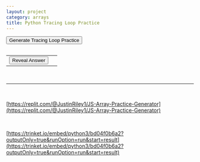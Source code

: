 ```yaml
---
layout: project
category: arrays
title: Python Tracing Loop Practice
---
```


<button onclick="generatePractice()">Generate Tracing Loop Practice</button>
<p id="question"></p>
<pre id="output"></pre>
<table>
    <tr>
        <td><button onclick="revealAnswer()">Reveal Answer</button></td>
        <td><span id="answer" style="display:none;"></span></td>
    </tr>
</table>


<script>
let answer;

generatePractice();

function generatePractice() {
   console.log("JavaScript Tracing Loop Practice Generator");


    let question = "\nWhat ";
    question += randomChoice([
        "will", "does", "would", "might", "number will", "number does"
    ]) + " ";
    question += randomChoice([
        "this code", "the following", "the following code",
        "the following program", "this", "this program", "this algorithm"
    ]) + " ";
    question += randomChoice([
        "print", "display", "output", "produce", "end up showing"
    ]);
    question += "?";
    let result = "";
    let varUpStr = randomChoice([
        'ant', 'bat', 'cat', 'dog', 'act', 'bed', 'cab', 'dad', 'add', 'bad',
        'bag', 'cap', 'car', 'cut', 'day', 'aid', 'bid', 'big', 'cad', 'cod',
        'dab', 'boo'
    ]);
    let varDownStr = randomChoice([
        'fan', 'gap', 'hot', 'jam', 'fit', 'goo', 'hat', 'jaw', 'fig', 'hog',
        'jog', 'fun', 'gym', 'hay', 'job', 'foo', 'mom', 'nom'
    ]);

    //print line 01 assignment
    let varUpValue = getRandomInt(-2, 5);
    result += varUpStr + " = " + varUpValue + "\n";
    //print line 02 assignment
    let varDownValue = getRandomInt(5, 13);
    result += varDownStr + " = " + varDownValue + "\n";

    //pick the mid-loop modifiers
    let varUpModifier = getRandomInt(1, 3);
    let varDownModifier = getRandomInt(1, 3);

    //pick a loop type
    let loopType = getRandomInt(1, 4);
    if (loopType === 1) {
        for (let i = 0; i < 5; i++) {
            varUpValue += varUpModifier;
            varDownValue -= varDownModifier;
        }
        result += "for i in range(5):\n";
    } else if (loopType === 2) {
        while (varUpValue < 5) {
            varUpValue += varUpModifier;
            varDownValue -= varDownModifier;
        }
        result += "while " + varUpStr + " < 5:\n";
    } else if (loopType === 3) {
        while (varDownValue > 5) {
            varUpValue += varUpModifier;
            varDownValue -= varDownModifier;
        }
        result += "while " + varDownStr + " > 5:\n";
    }
    } else if (loopType === 4) {
        varUpModifier = varDownStr;
        for (let i = 0; i < 5; i++) {
            varUpValue += varDownValue;
            varDownValue -= varDownModifier;
        }
        result += "for i in range(5):\n";
    result += "    " + varUpStr + " += " + varUpModifier + "\n";
    result += "    " + varDownStr + " -= " + varDownModifier + "\n";

    //pick the final result modifier
    let resultModifier = getRandomInt(1, 4);
    let resultValue;

    //do the result modifier
    if (resultModifier === 1) {
        resultValue = String(varUpValue) + String(varDownValue);
        result += "result = str(" + varUpStr + ") + str(" + varDownStr + ")\n";
    } else if (resultModifier === 2) {
        resultValue = varUpValue + varDownValue * 2;
        result += "result = " + varUpStr + " + " + varDownStr + " * 2\n";
    } else if (resultModifier === 3) {
        resultValue = varDownValue + varUpValue * 2;
        result += "result = " + varDownStr + " + " + varUpStr + " * 2\n";
    } else if (resultModifier === 4) {
        resultValue = 2 + varUpValue * varDownValue;
        result += "result = 2 + " + varUpStr + " * " + varDownStr + "\n";
    }

    //print the print statement
    result += "print(result)";
    answer = resultValue;




    document.getElementById("question").innerText = question;
    document.getElementById("output").innerText = result;
    document.getElementById("answer").innerText = "";
    document.getElementById("answer").style.display = "none";

}

// Helper functions
function randomChoice(choices) {
    return choices[Math.floor(Math.random() * choices.length)];
}

function getRandomInt(min, max) {
    return Math.floor(Math.random() * (max - min + 1)) + min;
}

function revealAnswer() {
    
    
    // Display the answer
    const answerElement = document.getElementById("answer");
    answerElement.innerText = "Answer: " + answer;
    answerElement.style.display = "block";
}



function getRandomNumber(max, min = 0) {
    return Math.floor(Math.random() * (max - min)) + min;
}

function choice(arr) {
    return arr[getRandomNumber(arr.length)];
}

function chooseVariableName() {
    const prefixes = ["nums", "myList", "myArr", "myNums", "nmbrs", "numLst", "numbList", "NmbrLst", "ListA"];
    return prefixes[getRandomNumber(prefixes.length)];
}
</script>
<br>
<hr>
<br>

[https://replit.com/@JustinRiley1/JS-Array-Practice-Generator](https://replit.com/@JustinRiley1/JS-Array-Practice-Generator)

<br>

[https://trinket.io/embed/python3/bd04f0b6a2?outputOnly=true&runOption=run&start=result](https://trinket.io/embed/python3/bd04f0b6a2?outputOnly=true&runOption=run&start=result)
